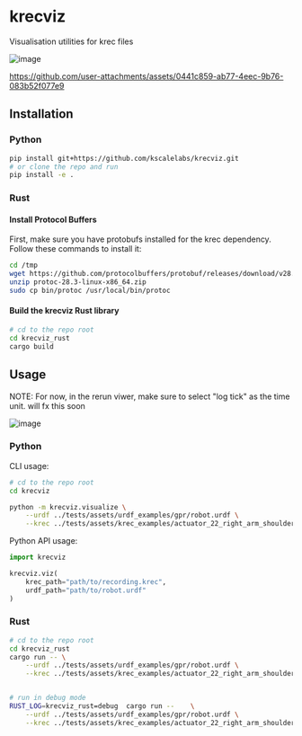 # krecviz
Visualisation utilities for krec files

![image](https://github.com/user-attachments/assets/9d53e560-f6d4-42d0-a5df-b6ef6aa26ab2)

https://github.com/user-attachments/assets/0441c859-ab77-4eec-9b76-083b52f077e9

## Installation

### Python

```bash
pip install git+https://github.com/kscalelabs/krecviz.git
# or clone the repo and run
pip install -e .
```

### Rust

#### Install Protocol Buffers

First, make sure you have protobufs installed for the krec dependency. Follow these commands to install it:

```bash
cd /tmp
wget https://github.com/protocolbuffers/protobuf/releases/download/v28.3/protoc-28.3-linux-x86_64.zip
unzip protoc-28.3-linux-x86_64.zip
sudo cp bin/protoc /usr/local/bin/protoc
``` 

#### Build the krecviz Rust library

```bash
# cd to the repo root
cd krecviz_rust
cargo build
```

## Usage

NOTE: For now, in the rerun viwer, make sure to select "log tick" as the time unit. will fx this soon

![image](https://github.com/user-attachments/assets/360e1e22-3dbf-4382-b21e-da85174f9206)

### Python

CLI usage:

```bash
# cd to the repo root
cd krecviz

python -m krecviz.visualize \
    --urdf ../tests/assets/urdf_examples/gpr/robot.urdf \
    --krec ../tests/assets/krec_examples/actuator_22_right_arm_shoulder_roll_movement.krec
```

Python API usage:

```python
import krecviz

krecviz.viz(
    krec_path="path/to/recording.krec",
    urdf_path="path/to/robot.urdf"
)
```

### Rust

```bash
# cd to the repo root
cd krecviz_rust
cargo run -- \
    --urdf ../tests/assets/urdf_examples/gpr/robot.urdf \
    --krec ../tests/assets/krec_examples/actuator_22_right_arm_shoulder_roll_movement.krec


# run in debug mode 
RUST_LOG=krecviz_rust=debug  cargo run --    \
    --urdf ../tests/assets/urdf_examples/gpr/robot.urdf \
    --krec ../tests/assets/krec_examples/actuator_22_right_arm_shoulder_roll_movement.krec
```
